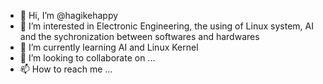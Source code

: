 - 👋 Hi, I’m @hagikehappy
- 👀 I’m interested in Electronic Engineering, the using of Linux system, AI and the sychronization between softwares and hardwares 
- 🌱 I’m currently learning AI and Linux Kernel
- 💞️ I’m looking to collaborate on ...
- 📫 How to reach me ...

<!---
hagikehappy/hagikehappy is a ✨ special ✨ repository because its `README.md` (this file) appears on your GitHub profile.
You can click the Preview link to take a look at your changes.
--->
